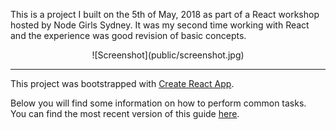 This is a project I built on the 5th of May, 2018 as part of a React workshop hosted by Node Girls Sydney. It was my second time working with React and the experience was good revision of basic concepts.

<div align="center">![Screenshot](public/screenshot.jpg)</div>

<hr>

This project was bootstrapped with [Create React App](https://github.com/facebookincubator/create-react-app).

Below you will find some information on how to perform common tasks.<br>
You can find the most recent version of this guide [here](https://github.com/facebookincubator/create-react-app/blob/master/packages/react-scripts/template/README.md).